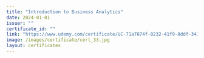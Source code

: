 ```yaml
---
title: "Introduction to Business Analytics"
date: 2024-01-01
issuer: ""
certificate_id: ""
link: "https://www.udemy.com/certificate/UC-71a7874f-0232-41f9-8ddf-3412bfb7b580/"
image: /images/certificate/cert_33.jpg
layout: certificates
---
```

